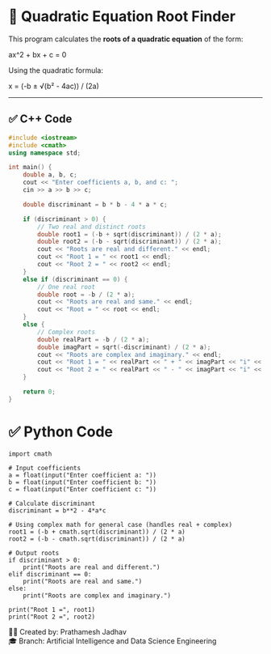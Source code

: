 # 🧮 Quadratic Equation Root Finder

This program calculates the **roots of a quadratic equation** of the form:

ax^2 + bx + c = 0


Using the quadratic formula:

x = (-b ± √(b² - 4ac)) / (2a)


---

## ✅ C++ Code

```cpp
#include <iostream>
#include <cmath>
using namespace std;

int main() {
    double a, b, c;
    cout << "Enter coefficients a, b, and c: ";
    cin >> a >> b >> c;

    double discriminant = b * b - 4 * a * c;

    if (discriminant > 0) {
        // Two real and distinct roots
        double root1 = (-b + sqrt(discriminant)) / (2 * a);
        double root2 = (-b - sqrt(discriminant)) / (2 * a);
        cout << "Roots are real and different." << endl;
        cout << "Root 1 = " << root1 << endl;
        cout << "Root 2 = " << root2 << endl;
    }
    else if (discriminant == 0) {
        // One real root
        double root = -b / (2 * a);
        cout << "Roots are real and same." << endl;
        cout << "Root = " << root << endl;
    }
    else {
        // Complex roots
        double realPart = -b / (2 * a);
        double imagPart = sqrt(-discriminant) / (2 * a);
        cout << "Roots are complex and imaginary." << endl;
        cout << "Root 1 = " << realPart << " + " << imagPart << "i" << endl;
        cout << "Root 2 = " << realPart << " - " << imagPart << "i" << endl;
    }

    return 0;
}
```
# ✅ Python Code
```
import cmath

# Input coefficients
a = float(input("Enter coefficient a: "))
b = float(input("Enter coefficient b: "))
c = float(input("Enter coefficient c: "))

# Calculate discriminant
discriminant = b**2 - 4*a*c

# Using complex math for general case (handles real + complex)
root1 = (-b + cmath.sqrt(discriminant)) / (2 * a)
root2 = (-b - cmath.sqrt(discriminant)) / (2 * a)

# Output roots
if discriminant > 0:
    print("Roots are real and different.")
elif discriminant == 0:
    print("Roots are real and same.")
else:
    print("Roots are complex and imaginary.")

print("Root 1 =", root1)
print("Root 2 =", root2)
```
🧑‍💻 Created by: Prathamesh Jadhav  
🎓 Branch: Artificial Intelligence and Data Science Engineering
